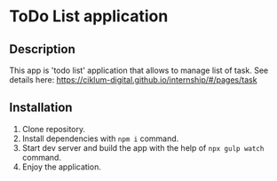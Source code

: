 # ToDo List application

## Description

This app is 'todo list' application that allows to manage list of task.
See details here: 
https://ciklum-digital.github.io/internship/#/pages/task

## Installation

1. Clone repository.
2. Install dependencies with `npm i` command.
3. Start dev server and build the app with the help of `npx gulp watch` command.
4. Enjoy the application.

